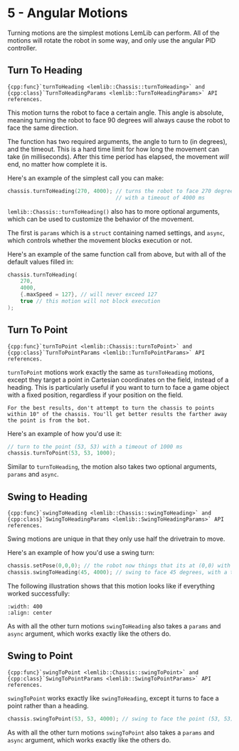 # 5 - Angular Motions

Turning motions are the simplest motions LemLib can perform. All of the motions will rotate the robot in some way, and only use the angular PID controller.

## Turn To Heading

```{seealso}
{cpp:func}`turnToHeading <lemlib::Chassis::turnToHeading>` and {cpp:class}`TurnToHeadingParams <lemlib::TurnToHeadingParams>` API references.
```

This motion turns the robot to face a certain angle. This angle is absolute, meaning turning the robot to face 90 degrees will always cause the robot to face the same direction. 

The function has two required arguments, the angle to turn to (in degrees), and the timeout. This is a hard time limit for how long the movement can take (in milliseconds). After this time period has elapsed, the movement *will* end, no matter how complete it is.

Here's an example of the simplest call you can make:

```cpp
chassis.turnToHeading(270, 4000); // turns the robot to face 270 degrees,
                                  // with a timeout of 4000 ms
```

`lemlib::Chassis::turnToHeading()` also has to more optional arguments, which can be used to customize the behavior of the movement.

The first is `params` which is a `struct` containing named settings, and `async`, which controls whether the movement blocks execution or not.

Here's an example of the same function call from above, but with all of the default values filled in:

```cpp
chassis.turnToHeading(
    270,
    4000,
    {.maxSpeed = 127}, // will never exceed 127
    true // this motion will not block execution
); 
```

## Turn To Point

```{seealso}
{cpp:func}`turnToPoint <lemlib::Chassis::turnToPoint>` and {cpp:class}`TurnToPointParams <lemlib::TurnToPointParams>` API references.
```

`turnToPoint` motions work exactly the same as `turnToHeading` motions, except they target a point in Cartesian coordinates on the field, instead of a heading. This is particularly useful if you want to turn to face a game object with a fixed position, regardless if your position on the field.

```{tip}
For the best results, don't attempt to turn the chassis to points within 10" of the chassis. You'll get better results the farther away the point is from the bot.
```

Here's an example of how you'd use it:

```cpp
// turn to the point (53, 53) with a timeout of 1000 ms
chassis.turnToPoint(53, 53, 1000);
```

Similar to `turnToHeading`, the motion also takes two optional arguments, `params` and `async`. 

## Swing to Heading

```{seealso}
{cpp:func}`swingToHeading <lemlib::Chassis::swingToHeading>` and {cpp:class}`SwingToHeadingParams <lemlib::SwingToHeadingParams>` API references.
```

Swing motions are unique in that they only use half the drivetrain to move.

Here's an example of how you'd use a swing turn:

```cpp
chassis.setPose(0,0,0); // the robot now things that its at (0,0) with heading of 0 degrees
chassis.swingToHeading(45, 4000); // swing to face 45 degrees, with a timeout of 4000 ms
```

The following illustration shows that this motion looks like if everything worked successfully:

```{image} ../assets/5_angular_motion/swing-turn.svg
:width: 400
:align: center
```

As with all the other turn motions `swingToHeading` also takes a `params` and `async` argument, which works exactly like the others do.

## Swing to Point

```{seealso}
{cpp:func}`swingToPoint <lemlib::Chassis::swingToPoint>` and {cpp:class}`SwingToPointParams <lemlib::SwingToPointParams>` API references.
```

`swingToPoint` works exactly like `swingToHeading`, except it turns to face a point rather than a heading.

```cpp
chassis.swingToPoint(53, 53, 4000); // swing to face the point (53, 53) degrees, with a timeout of 4000 ms
```
As with all the other turn motions `swingToPoint` also takes a `params` and `async` argument, which works exactly like the others do.
